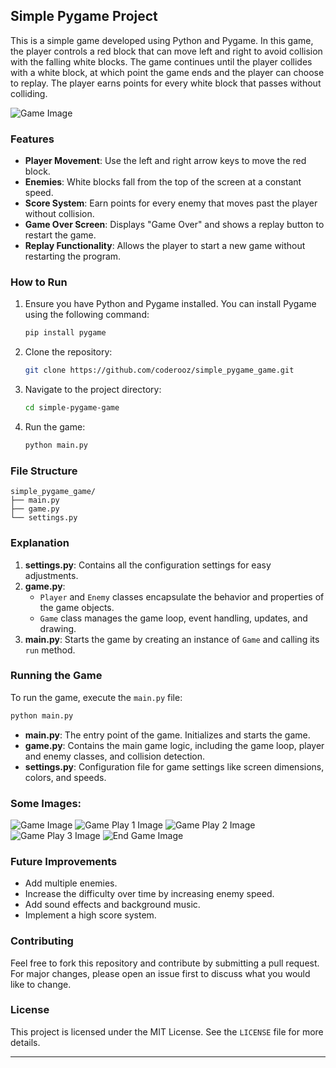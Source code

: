 
## Simple Pygame Project

This is a simple game developed using Python and Pygame. In this game, the player controls a red block that can move left and right to avoid collision with the falling white blocks. The game continues until the player collides with a white block, at which point the game ends and the player can choose to replay. The player earns points for every white block that passes without colliding.

![Game Image](img/game_start.png)

### Features
- **Player Movement**: Use the left and right arrow keys to move the red block.
- **Enemies**: White blocks fall from the top of the screen at a constant speed.
- **Score System**: Earn points for every enemy that moves past the player without collision.
- **Game Over Screen**: Displays "Game Over" and shows a replay button to restart the game.
- **Replay Functionality**: Allows the player to start a new game without restarting the program.

### How to Run
1. Ensure you have Python and Pygame installed. You can install Pygame using the following command:
   ```sh
   pip install pygame
   ```
2. Clone the repository:
   ```sh
   git clone https://github.com/coderooz/simple_pygame_game.git
   ```
3. Navigate to the project directory:
   ```sh
   cd simple-pygame-game
   ```
4. Run the game:
   ```sh
   python main.py
   ```

### File Structure
```
simple_pygame_game/
├── main.py
├── game.py
└── settings.py
```


### Explanation

1. **settings.py**: Contains all the configuration settings for easy adjustments.
2. **game.py**: 
   - `Player` and `Enemy` classes encapsulate the behavior and properties of the game objects.
   - `Game` class manages the game loop, event handling, updates, and drawing.
3. **main.py**: Starts the game by creating an instance of `Game` and calling its `run` method.

### Running the Game

To run the game, execute the `main.py` file:

```sh
python main.py
```

- **main.py**: The entry point of the game. Initializes and starts the game.
- **game.py**: Contains the main game logic, including the game loop, player and enemy classes, and collision detection.
- **settings.py**: Configuration file for game settings like screen dimensions, colors, and speeds.

### Some Images:

![Game Image](img/game_start.png)
![Game Play 1 Image](img/game_play.png)
![Game Play 2 Image](img/game_play2.png)
![Game Play 3 Image](img/game_play3.png)
![End Game Image](img/end_game.png)

### Future Improvements
- Add multiple enemies.
- Increase the difficulty over time by increasing enemy speed.
- Add sound effects and background music.
- Implement a high score system.

### Contributing
Feel free to fork this repository and contribute by submitting a pull request. For major changes, please open an issue first to discuss what you would like to change.

### License
This project is licensed under the MIT License. See the `LICENSE` file for more details.

---
